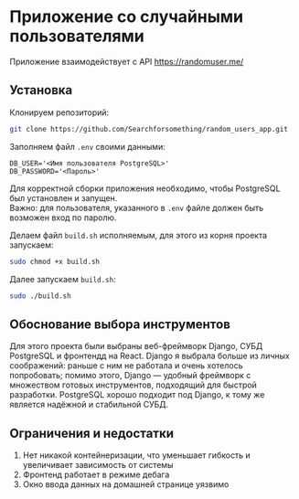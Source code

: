 # Приложение со случайными пользователями

Приложение взаимодействует с API https://randomuser.me/

## Установка

Клонируем репозиторий:

```bash
git clone https://github.com/Searchforsomething/random_users_app.git
```

Заполняем файл `.env` своими данными:

```aiignore
DB_USER='<Имя пользователя PostgreSQL>'
DB_PASSWORD='<Пароль>'
```

Для корректной сборки приложения необходимо, чтобы PostgreSQL был установлен и запущен.  
Важно: для пользователя, указанного в `.env` файле должен быть возможен вход по паролю.  

Делаем файл `build.sh` исполняемым, для этого из корня проекта запускаем:

```bash
sudo chmod +x build.sh 
```

Далее запускаем `build.sh`:

```bash
sudo ./build.sh 
```

## Обоснование выбора инструментов

Для этого проекта были выбраны веб-фреймворк Django, СУБД PostgreSQL и фронтендд на React.
Django я выбрала больше из личных соображений: раньше с ним не работала и очень хотелось попробовать; помимо этого,
Django — удобный фреймворк с множеством готовых инструментов, подходящий для быстрой разработки. PostgreSQL хорошо
подходит под Django, к тому же является надёжной и стабильной СУБД.

## Ограничения и недостатки

1. Нет никакой контейнеризации, что уменьшает гибкость и увеличивает зависимость от системы
2. Фронтенд работает в режиме дебага
3. Окно ввода данных на домашней странице уязвимо